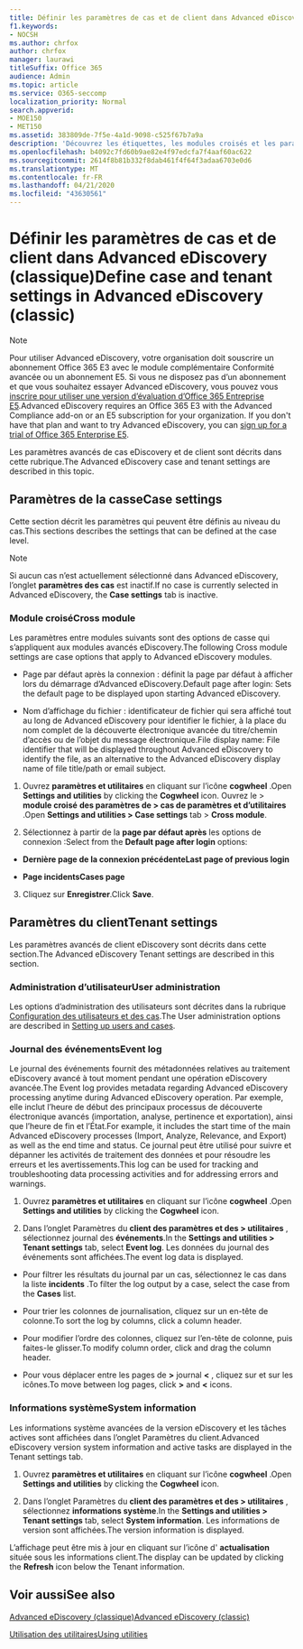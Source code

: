```yaml
---
title: Définir les paramètres de cas et de client dans Advanced eDiscovery
f1.keywords:
- NOCSH
ms.author: chrfox
author: chrfox
manager: laurawi
titleSuffix: Office 365
audience: Admin
ms.topic: article
ms.service: O365-seccomp
localization_priority: Normal
search.appverid:
- MOE150
- MET150
ms.assetid: 383809de-7f5e-4a1d-9098-c525f67b7a9a
description: 'Découvrez les étiquettes, les modules croisés et les paramètres de locataire que vous pouvez définir au niveau du cas dans Advanced eDiscovery.  '
ms.openlocfilehash: b4092c7fd60b9ae82e4f97edcfa7f4aaf60ac622
ms.sourcegitcommit: 2614f8b81b332f8dab461f4f64f3adaa6703e0d6
ms.translationtype: MT
ms.contentlocale: fr-FR
ms.lasthandoff: 04/21/2020
ms.locfileid: "43630561"
---
```

# <a name="define-case-and-tenant-settings-in-advanced-ediscovery-classic"></a><span data-ttu-id="eddf2-103">Définir les paramètres de cas et de client dans Advanced eDiscovery (classique)</span><span class="sxs-lookup"><span data-stu-id="eddf2-103">Define case and tenant settings in Advanced eDiscovery (classic)</span></span>

> [!NOTE]
> <span data-ttu-id="eddf2-p101">Pour utiliser Advanced eDiscovery, votre organisation doit souscrire un abonnement Office 365 E3 avec le module complémentaire Conformité avancée ou un abonnement E5. Si vous ne disposez pas d’un abonnement et que vous souhaitez essayer Advanced eDiscovery, vous pouvez vous [inscrire pour utiliser une version d’évaluation d’Office 365 Entreprise E5](https://go.microsoft.com/fwlink/p/?LinkID=698279).</span><span class="sxs-lookup"><span data-stu-id="eddf2-p101">Advanced eDiscovery requires an Office 365 E3 with the Advanced Compliance add-on or an E5 subscription for your organization. If you don't have that plan and want to try Advanced eDiscovery, you can [sign up for a trial of Office 365 Enterprise E5](https://go.microsoft.com/fwlink/p/?LinkID=698279).</span></span> 
  
<span data-ttu-id="eddf2-106">Les paramètres avancés de cas eDiscovery et de client sont décrits dans cette rubrique.</span><span class="sxs-lookup"><span data-stu-id="eddf2-106">The Advanced eDiscovery case and tenant settings are described in this topic.</span></span>
  
## <a name="case-settings"></a><span data-ttu-id="eddf2-107">Paramètres de la casse</span><span class="sxs-lookup"><span data-stu-id="eddf2-107">Case settings</span></span>

<span data-ttu-id="eddf2-108">Cette section décrit les paramètres qui peuvent être définis au niveau du cas.</span><span class="sxs-lookup"><span data-stu-id="eddf2-108">This sections describes the settings that can be defined at the case level.</span></span>
  
> [!NOTE]
> <span data-ttu-id="eddf2-109">Si aucun cas n’est actuellement sélectionné dans Advanced eDiscovery, l’onglet **paramètres des cas** est inactif.</span><span class="sxs-lookup"><span data-stu-id="eddf2-109">If no case is currently selected in Advanced eDiscovery, the **Case settings** tab is inactive.</span></span> 
  
### <a name="cross-module"></a><span data-ttu-id="eddf2-110">Module croisé</span><span class="sxs-lookup"><span data-stu-id="eddf2-110">Cross module</span></span>

<span data-ttu-id="eddf2-111">Les paramètres entre modules suivants sont des options de casse qui s’appliquent aux modules avancés eDiscovery.</span><span class="sxs-lookup"><span data-stu-id="eddf2-111">The following Cross module settings are case options that apply to Advanced eDiscovery modules.</span></span>
  
- <span data-ttu-id="eddf2-112">Page par défaut après la connexion : définit la page par défaut à afficher lors du démarrage d’Advanced eDiscovery.</span><span class="sxs-lookup"><span data-stu-id="eddf2-112">Default page after login: Sets the default page to be displayed upon starting Advanced eDiscovery.</span></span>
    
- <span data-ttu-id="eddf2-113">Nom d’affichage du fichier : identificateur de fichier qui sera affiché tout au long de Advanced eDiscovery pour identifier le fichier, à la place du nom complet de la découverte électronique avancée du titre/chemin d’accès ou de l’objet du message électronique.</span><span class="sxs-lookup"><span data-stu-id="eddf2-113">File display name: File identifier that will be displayed throughout Advanced eDiscovery to identify the file, as an alternative to the Advanced eDiscovery display name of file title/path or email subject.</span></span>
    
1. <span data-ttu-id="eddf2-114">Ouvrez **paramètres et utilitaires** en cliquant sur l’icône **cogwheel** .</span><span class="sxs-lookup"><span data-stu-id="eddf2-114">Open **Settings and utilities** by clicking the **Cogwheel** icon.</span></span> <span data-ttu-id="eddf2-115">Ouvrez le \> **module croisé** **des paramètres de \> cas de paramètres et d’utilitaires** .</span><span class="sxs-lookup"><span data-stu-id="eddf2-115">Open **Settings and utilities \> Case settings** tab \> **Cross module**.</span></span> 
    
2. <span data-ttu-id="eddf2-116">Sélectionnez à partir de la **page par défaut après** les options de connexion :</span><span class="sxs-lookup"><span data-stu-id="eddf2-116">Select from the **Default page after login** options:</span></span> 
    
  - <span data-ttu-id="eddf2-117">**Dernière page de la connexion précédente**</span><span class="sxs-lookup"><span data-stu-id="eddf2-117">**Last page of previous login**</span></span>
    
  - <span data-ttu-id="eddf2-118">**Page incidents**</span><span class="sxs-lookup"><span data-stu-id="eddf2-118">**Cases page**</span></span>
    
3. <span data-ttu-id="eddf2-119">Cliquez sur **Enregistrer**.</span><span class="sxs-lookup"><span data-stu-id="eddf2-119">Click **Save**.</span></span>
    
## <a name="tenant-settings"></a><span data-ttu-id="eddf2-120">Paramètres du client</span><span class="sxs-lookup"><span data-stu-id="eddf2-120">Tenant settings</span></span>

<span data-ttu-id="eddf2-121">Les paramètres avancés de client eDiscovery sont décrits dans cette section.</span><span class="sxs-lookup"><span data-stu-id="eddf2-121">The Advanced eDiscovery Tenant settings are described in this section.</span></span>
  
### <a name="user-administration"></a><span data-ttu-id="eddf2-122">Administration d’utilisateur</span><span class="sxs-lookup"><span data-stu-id="eddf2-122">User administration</span></span>

<span data-ttu-id="eddf2-123">Les options d’administration des utilisateurs sont décrites dans la rubrique [Configuration des utilisateurs et des cas](set-up-users-and-cases-in-advanced-ediscovery.md).</span><span class="sxs-lookup"><span data-stu-id="eddf2-123">The User administration options are described in [Setting up users and cases](set-up-users-and-cases-in-advanced-ediscovery.md).</span></span>
  
### <a name="event-log"></a><span data-ttu-id="eddf2-124">Journal des événements</span><span class="sxs-lookup"><span data-stu-id="eddf2-124">Event log</span></span>

<span data-ttu-id="eddf2-125">Le journal des événements fournit des métadonnées relatives au traitement eDiscovery avancé à tout moment pendant une opération eDiscovery avancée.</span><span class="sxs-lookup"><span data-stu-id="eddf2-125">The Event log provides metadata regarding Advanced eDiscovery processing anytime during Advanced eDiscovery operation.</span></span> <span data-ttu-id="eddf2-126">Par exemple, elle inclut l’heure de début des principaux processus de découverte électronique avancés (importation, analyse, pertinence et exportation), ainsi que l’heure de fin et l’État.</span><span class="sxs-lookup"><span data-stu-id="eddf2-126">For example, it includes the start time of the main Advanced eDiscovery processes (Import, Analyze, Relevance, and Export) as well as the end time and status.</span></span> <span data-ttu-id="eddf2-127">Ce journal peut être utilisé pour suivre et dépanner les activités de traitement des données et pour résoudre les erreurs et les avertissements.</span><span class="sxs-lookup"><span data-stu-id="eddf2-127">This log can be used for tracking and troubleshooting data processing activities and for addressing errors and warnings.</span></span>
  
1. <span data-ttu-id="eddf2-128">Ouvrez **paramètres et utilitaires** en cliquant sur l’icône **cogwheel** .</span><span class="sxs-lookup"><span data-stu-id="eddf2-128">Open **Settings and utilities** by clicking the **Cogwheel** icon.</span></span> 
    
2. <span data-ttu-id="eddf2-129">Dans l’onglet Paramètres du **client des paramètres et des \> utilitaires** , sélectionnez journal des **événements**.</span><span class="sxs-lookup"><span data-stu-id="eddf2-129">In the **Settings and utilities \> Tenant settings** tab, select **Event log**.</span></span> <span data-ttu-id="eddf2-130">Les données du journal des événements sont affichées.</span><span class="sxs-lookup"><span data-stu-id="eddf2-130">The event log data is displayed.</span></span>
    
  - <span data-ttu-id="eddf2-131">Pour filtrer les résultats du journal par un cas, sélectionnez le cas dans la liste **incidents** .</span><span class="sxs-lookup"><span data-stu-id="eddf2-131">To filter the log output by a case, select the case from the **Cases** list.</span></span> 
    
  - <span data-ttu-id="eddf2-132">Pour trier les colonnes de journalisation, cliquez sur un en-tête de colonne.</span><span class="sxs-lookup"><span data-stu-id="eddf2-132">To sort the log by columns, click a column header.</span></span> 
    
  - <span data-ttu-id="eddf2-133">Pour modifier l’ordre des colonnes, cliquez sur l’en-tête de colonne, puis faites-le glisser.</span><span class="sxs-lookup"><span data-stu-id="eddf2-133">To modify column order, click and drag the column header.</span></span>
    
  - <span data-ttu-id="eddf2-134">Pour vous déplacer entre les pages de **\>** journal **\<** , cliquez sur et sur les icônes.</span><span class="sxs-lookup"><span data-stu-id="eddf2-134">To move between log pages, click **\>** and **\<** icons.</span></span> 
    
### <a name="system-information"></a><span data-ttu-id="eddf2-135">Informations système</span><span class="sxs-lookup"><span data-stu-id="eddf2-135">System information</span></span>

<span data-ttu-id="eddf2-136">Les informations système avancées de la version eDiscovery et les tâches actives sont affichées dans l’onglet Paramètres du client.</span><span class="sxs-lookup"><span data-stu-id="eddf2-136">Advanced eDiscovery version system information and active tasks are displayed in the Tenant settings tab.</span></span>
  
1. <span data-ttu-id="eddf2-137">Ouvrez **paramètres et utilitaires** en cliquant sur l’icône **cogwheel** .</span><span class="sxs-lookup"><span data-stu-id="eddf2-137">Open **Settings and utilities** by clicking the **Cogwheel** icon.</span></span> 
    
2. <span data-ttu-id="eddf2-138">Dans l’onglet Paramètres du **client des paramètres et des \> utilitaires** , sélectionnez **informations système**.</span><span class="sxs-lookup"><span data-stu-id="eddf2-138">In the **Settings and utilities \> Tenant settings** tab, select **System information**.</span></span> <span data-ttu-id="eddf2-139">Les informations de version sont affichées.</span><span class="sxs-lookup"><span data-stu-id="eddf2-139">The version information is displayed.</span></span>
    
<span data-ttu-id="eddf2-140">L’affichage peut être mis à jour en cliquant sur l’icône d' **actualisation** située sous les informations client.</span><span class="sxs-lookup"><span data-stu-id="eddf2-140">The display can be updated by clicking the **Refresh** icon below the Tenant information.</span></span> 
  
## <a name="see-also"></a><span data-ttu-id="eddf2-141">Voir aussi</span><span class="sxs-lookup"><span data-stu-id="eddf2-141">See also</span></span>

[<span data-ttu-id="eddf2-142">Advanced eDiscovery (classique)</span><span class="sxs-lookup"><span data-stu-id="eddf2-142">Advanced eDiscovery (classic)</span></span>](office-365-advanced-ediscovery.md)
  
[<span data-ttu-id="eddf2-143">Utilisation des utilitaires</span><span class="sxs-lookup"><span data-stu-id="eddf2-143">Using utilities</span></span>](use-advanced-ediscovery-utilities.md)

